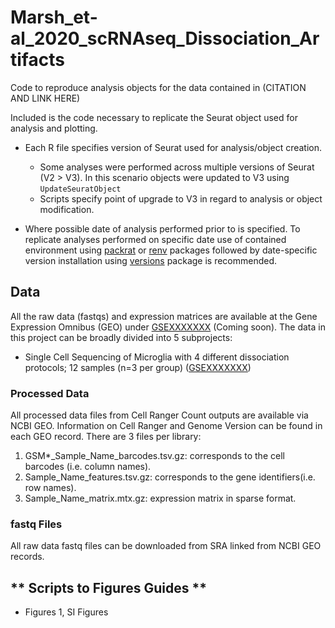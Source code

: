 # Marsh_et-al_2020_scRNAseq_Dissociation_Artifacts
Code to reproduce analysis objects for the data contained in (CITATION AND LINK HERE)

Included is the code necessary to replicate the Seurat object used for analysis and plotting.
- Each R file specifies version of Seurat used for analysis/object creation.
    - Some analyses were performed across multiple versions of Seurat (V2 > V3).  In this scenario objects were updated to V3 using `UpdateSeuratObject`
    - Scripts specify point of upgrade to V3 in regard to analysis or object modification.

- Where possible date of analysis performed prior to is specified.  To replicate analyses performed on specific date use of contained environment using [packrat](https://cran.r-project.org/web/packages/packrat/index.html) or [renv](https://cran.r-project.org/web/packages/renv/index.html) packages followed by date-specific version installation using [versions](https://cran.r-project.org/web/packages/versions/index.html) package is recommended.

## Data
All the raw data (fastqs) and expression matrices are available at the Gene Expression Omnibus (GEO) under [GSEXXXXXXX](GSEXXXXXXX) (Coming soon). The data in this project can be broadly divided into 5 subprojects:
- Single Cell Sequencing of Microglia with 4 different dissociation protocols; 12 samples (n=3 per group) ([GSEXXXXXXX](GSEXXXXXXX))

### Processed Data
All processed data files from Cell Ranger Count outputs are available via NCBI GEO.  Information on Cell Ranger and Genome Version can be found in each GEO record.
There are 3 files per library:
  1. GSM\*\_Sample_Name_barcodes.tsv.gz: corresponds to the cell barcodes (i.e. column names).
  2. Sample_Name_features.tsv.gz: corresponds to the gene identifiers(i.e. row names).
  3. Sample_Name_matrix.mtx.gz: expression matrix in sparse format.

### fastq Files
All raw data fastq files can be downloaded from SRA linked from NCBI GEO records.

## ** Scripts to Figures Guides **
- Figures 1, SI Figures
